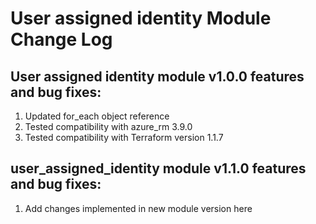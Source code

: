 # User assigned identity Module Change Log

## User assigned identity module v1.0.0 features and bug fixes:

1. Updated for_each object reference
2. Tested compatibility with azure_rm 3.9.0
3. Tested compatibility with Terraform version 1.1.7

## user_assigned_identity module v1.1.0 features and bug fixes:

1. Add changes implemented in new module version here
